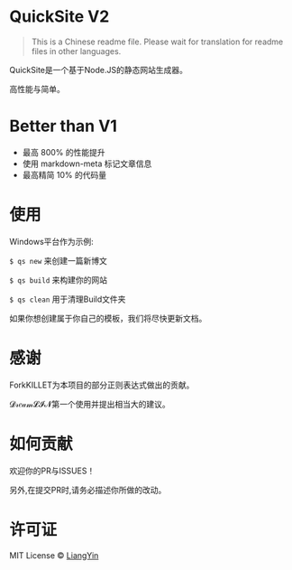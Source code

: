 # QuickSite V2
> This is a Chinese readme file. Please wait for translation for readme files in other languages.

QuickSite是一个基于Node.JS的静态网站生成器。

高性能与简单。

# Better than V1
- 最高 800% 的性能提升
- 使用 markdown-meta 标记文章信息
- 最高精简 10% 的代码量

# 使用
Windows平台作为示例:

`$ qs new` 来创建一篇新博文

`$ qs build` 来构建你的网站

`$ qs clean` 用于清理Build文件夹

如果你想创建属于你自己的模板，我们将尽快更新文档。

# 感谢

ForkKILLET为本项目的部分正则表达式做出的贡献。

𝓓𝓇𝑒𝒶𝓂𝓛𝓘𝓝第一个使用并提出相当大的建议。

# 如何贡献
欢迎你的PR与ISSUES！

另外,在提交PR时,请务必描述你所做的改动。

# 许可证
MIT License © [LiangYin](https://github.com/LiangYin233)
